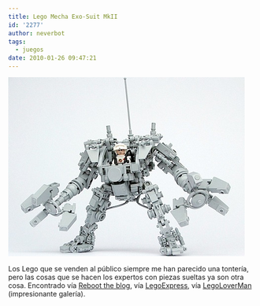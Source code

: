 ```yaml
---
title: Lego Mecha Exo-Suit MkII
id: '2277'
author: neverbot
tags:
  - juegos
date: 2010-01-26 09:47:21
---
```


![201001260945.jpg](./lego-mecha-exo-suit-mkii/201001260945.jpg)

Los Lego que se venden al público siempre me han parecido una tontería, pero las cosas que se hacen los expertos con piezas sueltas ya son otra cosa. Encontrado vía [Reboot the blog](http://blog.swas.es/post/261470027/lego-mecha), vía [LegoExpress](http://legoexpress.tumblr.com/post/261386864/lego-mecha-exo-suit-mkii-via-legoloverman), vía [LegoLoverMan](http://www.flickr.com/photos/38509565@N00) (impresionante galería).
